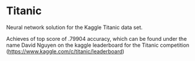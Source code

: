 # Titanic
Neural network solution for the Kaggle Titanic data set.

Achieves of top score of .79904 accuracy, which can be found under the name David Nguyen on the kaggle leaderboard for the Titanic competition (https://www.kaggle.com/c/titanic/leaderboard)
